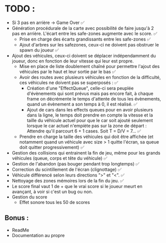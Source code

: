 # TODO :
- Si 3 pas en arrière -> Game Over ✅
- Génération procédurale de la carte avec possibilité de faire jusqu'à 2 pas en arrière. L'écart entre les safe-zones augmente avec le score. ✅
    - Prise en charge des écarts grandissants entre les safe-zones ✅
    - Ajout d'arbres sur les safezones, ceux-ci ne doivent pas obstruer le spawn du joueur ✅
- Ajout des véhicules, ceux-ci doivent se déplacer indépendamment du joueur, donc en fonction de leur vitesse qui leur est propre.
    - Mise en place de liste doublement chaîné pour permettre l'ajout des véhicules par le haut et leur sortie par le bas ✅
    - Avoir des routes avec plusieurs véhicules en fonction de la difficulté, ces véhicules ne doivent pas se superposés  : ✅
        - Création d'une "EffectQueue", celle-ci sera peuplée d'évènements qui sont prévus mais pas encore fait, à chaque frame on décrémente le temps d'attente de tous les évènements, quand un évènement a son temps à 0, il est réalisé. ✅
        - Ajout de cars dans les effects queues pour en avoir plusieurs dans la ligne, le temps doit prendre en compte la vitesse et la taille du véhicule actuel pour que le car soit ajouté seulement lorsque le car actuel n'empiète pas sur la zone de départ : Attendre qu'il parcourt 6 + 1 cases. Soit T = D/V = 7... ✅
    - Prendre en charge la taille des véhicules qui doit être affichée (et notamment quand un véhicule avec size > 1 quitte l'écran, sa queue doit quitter progressivement) ✅
- Gestion des collisions qui entrainent la fin de jeu, même pour les grands véhicules (queue, corps et tête du véhicule) ✅
- Gestion de l'abandon (pas bouger pendant trop longtemps) ✅
- Correction du scintillement de l'écran (clignottage) ✅
- Véhicule différencé selon leurs directions ">" et "<". ✅
- Nettoyage des zones mémoires lors de la fin du jeu. ✅
- Le score final vaut 1 de + que le vrai score si le joueur meurt en avançant, à voir si c'est un bug ou non.
- Gestion du score
    - Effet sonore tous les 50 de scores 

## Bonus :
- ReadMe
- Documentation au propre